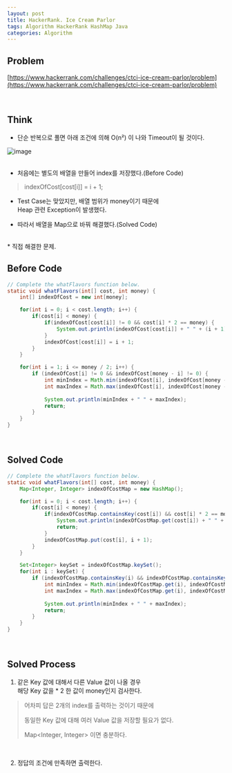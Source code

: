 ```yaml
---
layout: post
title: HackerRank. Ice Cream Parlor
tags: Algorithm HackerRank HashMap Java
categories: Algorithm
---
```

## Problem  
[https://www.hackerrank.com/challenges/ctci-ice-cream-parlor/problem](https://www.hackerrank.com/challenges/ctci-ice-cream-parlor/problem)  
  
<br>  

## Think  
* 단순 반복으로 풀면 아래 조건에 의해 O(n²) 이 나와 Timeout이 될 것이다.  

![image](https://user-images.githubusercontent.com/25604495/82860473-b6bb0300-9f54-11ea-8ed7-c9280530bca3.png)  
<br>
* 처음에는 별도의 배열을 만들어 index를 저장했다.(Before Code)

> indexOfCost[cost[i]] = i + 1;

* Test Case는 맞았지만, 배열 범위가 money이기 때문에 <br>Heap 관련 Exception이 발생했다.

* 따라서 배열을 Map으로 바꿔 해결했다.(Solved Code)  
<br> 
* 직접 해결한 문제.

<br>  

## Before Code

```java
// Complete the whatFlavors function below.
static void whatFlavors(int[] cost, int money) {
    int[] indexOfCost = new int[money];

    for(int i = 0; i < cost.length; i++) {
        if(cost[i] < money) {
            if(indexOfCost[cost[i]] != 0 && cost[i] * 2 == money) {
                System.out.println(indexOfCost[cost[i]] + " " + (i + 1));                      return;
            }
            indexOfCost[cost[i]] = i + 1;
        }
    }

    for(int i = 1; i <= money / 2; i++) {
        if (indexOfCost[i] != 0 && indexOfCost[money - i] != 0) {
            int minIndex = Math.min(indexOfCost[i], indexOfCost[money - i]);
            int maxIndex = Math.max(indexOfCost[i], indexOfCost[money - i]);
            
            System.out.println(minIndex + " " + maxIndex);
            return;
        }
    }
}
```
  
<br>  


## Solved Code  

```java
// Complete the whatFlavors function below.
static void whatFlavors(int[] cost, int money) {
    Map<Integer, Integer> indexOfCostMap = new HashMap();

    for(int i = 0; i < cost.length; i++) {
        if(cost[i] < money) {
            if(indexOfCostMap.containsKey(cost[i]) && cost[i] * 2 == money) {//(1)
                System.out.println(indexOfCostMap.get(cost[i]) + " " + (i + 1));                      
                return;
            }
            indexOfCostMap.put(cost[i], i + 1);
        }
    }

    Set<Integer> keySet = indexOfCostMap.keySet();
    for(int i : keySet) {
        if (indexOfCostMap.containsKey(i) && indexOfCostMap.containsKey(money - i)) {//(2)
            int minIndex = Math.min(indexOfCostMap.get(i), indexOfCostMap.get(money - i));
            int maxIndex = Math.max(indexOfCostMap.get(i), indexOfCostMap.get(money - i));
            
            System.out.println(minIndex + " " + maxIndex);
            return;
        }
    }
}
```  
  
<br>  

## Solved Process  

1) 같은 Key 값에 대해서 다른 Value 값이 나올 경우<br>
   해당 Key 값을 * 2 한 값이 money인지 검사한다.  

> 어차피 답은 2개의 index를 출력하는 것이기 때문에
>
> 동일한 Key 값에 대해 여러 Value 값을 저장할 필요가 없다.
>
> Map<Integer, Integer> 이면 충분하다.

<br>

2) 정답의 조건에 만족하면 출력한다.
